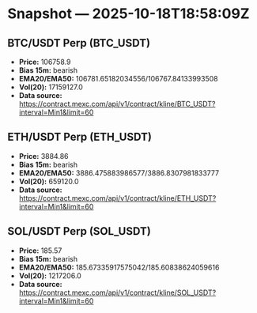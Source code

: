 # Snapshot — 2025-10-18T18:58:09Z

## BTC/USDT Perp (BTC_USDT)
- **Price:** 106758.9
- **Bias 15m:** bearish
- **EMA20/EMA50:** 106781.65182034556/106767.84133993508
- **Vol(20):** 17159127.0
- **Data source:** https://contract.mexc.com/api/v1/contract/kline/BTC_USDT?interval=Min1&limit=60

## ETH/USDT Perp (ETH_USDT)
- **Price:** 3884.86
- **Bias 15m:** bearish
- **EMA20/EMA50:** 3886.475883986577/3886.8307981833777
- **Vol(20):** 659120.0
- **Data source:** https://contract.mexc.com/api/v1/contract/kline/ETH_USDT?interval=Min1&limit=60

## SOL/USDT Perp (SOL_USDT)
- **Price:** 185.57
- **Bias 15m:** bearish
- **EMA20/EMA50:** 185.67335917575042/185.60838624059616
- **Vol(20):** 1217206.0
- **Data source:** https://contract.mexc.com/api/v1/contract/kline/SOL_USDT?interval=Min1&limit=60
